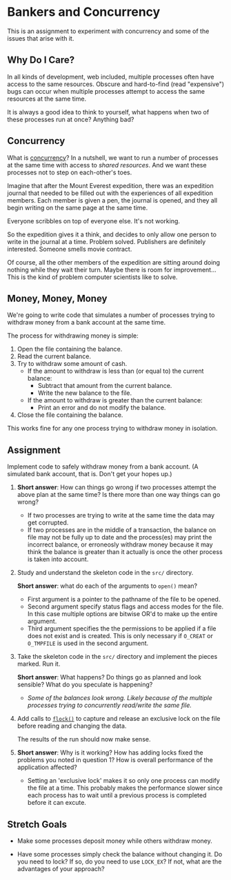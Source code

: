 # Bankers and Concurrency

This is an assignment to experiment with concurrency and some of the
issues that arise with it.

## Why Do I Care?

In all kinds of development, web included, multiple processes often have
access to the same resources. Obscure and hard-to-find (read
"expensive") bugs can occur when multiple processes attempt to access
the same resources at the same time.

It is always a good idea to think to yourself, what happens when two of
these processes run at once? Anything bad?

## Concurrency

What is
[concurrency](https://en.wikipedia.org/wiki/Concurrency_(computer_science))?
In a nutshell, we want to run a number of processes at the same time
with access to _shared resources_. And we want these processes not to
step on each-other's toes.

Imagine that after the Mount Everest expedition, there was an expedition
journal that needed to be filled out with the experiences of all
expedition members. Each member is given a pen, the journal is opened,
and they all begin writing on the same page at the same time.

Everyone scribbles on top of everyone else. It's not working.

So the expedition gives it a think, and decides to only allow one person
to write in the journal at a time. Problem solved. Publishers are
definitely interested. Someone smells movie contract.

Of course, all the other members of the expedition are sitting around
doing nothing while they wait their turn. Maybe there is room for
improvement... This is the kind of problem computer scientists like to
solve.

## Money, Money, Money

We're going to write code that simulates a number of processes trying to
withdraw money from a bank account at the same time.

The process for withdrawing money is simple:

1. Open the file containing the balance.
2. Read the current balance.
3. Try to withdraw some amount of cash.
   * If the amount to withdraw is less than (or equal to) the current
     balance:
       * Subtract that amount from the current balance.
	   * Write the new balance to the file.
   * If the amount to withdraw is greater than the current balance:
       * Print an error and do not modify the balance.
4. Close the file containing the balance.

This works fine for any one process trying to withdraw money in isolation.


## Assignment

Implement code to safely withdraw money from a bank account. (A
simulated bank account, that is. Don't get your hopes up.)

1. **Short answer**: How can things go wrong if two processes attempt the
   above plan at the same time? Is there more than one way things can go
   wrong?
    - If two processes are trying to write at the same time the data may get corrupted.
    - If two processes are in the middle of a transaction, the balance on file may not be fully up to date and the process(es) may print the incorrect balance, or erroneosly withdraw money because it may think the balance is greater than it actually is once the other process is taken into account.

2. Study and understand the skeleton code in the `src/` directory.

   **Short answer**: what do each of the arguments to `open()` mean?
    - First argument is a pointer to the pathname of the file to be opened.
    - Second argument specify status flags and access modes for the file. In this case multiple options are bitwise OR'd to make up the entire argument.
    - Third argument specifies the the permissions to be applied if a file does not exist and is created. This is only necessary if `O_CREAT` or `O_TMPFILE` is used in the second argument.

3. Take the skeleton code in the `src/` directory and implement the
   pieces marked. Run it.

   **Short answer**: What happens? Do things go as planned and look
   sensible? What do you speculate is happening?
   - *Some of the balances look wrong. Likely because of the multiple processes trying to concurrently read/write the same file.*


4. Add calls to [`flock()`](https://linux.die.net/man/2/flock) to
   capture and release an exclusive lock on the file before reading and
   changing the data.

   The results of the run should now make sense.

5. **Short answer**: Why is it working? How has adding locks fixed the
   problems you noted in question 1? How is overall performance of the
   application affected?
   - Setting an 'exclusive lock' makes it so only one process can modify the file at a time. This probably makes the performance slower since each process has to wait until a previous process is completed before it can excute.


## Stretch Goals

* Make some processes deposit money while others withdraw money.

* Have some processes simply check the balance without changing it. Do
  you need to lock? If so, do you need to use `LOCK_EX`? If not, what
  are the advantages of your approach?
